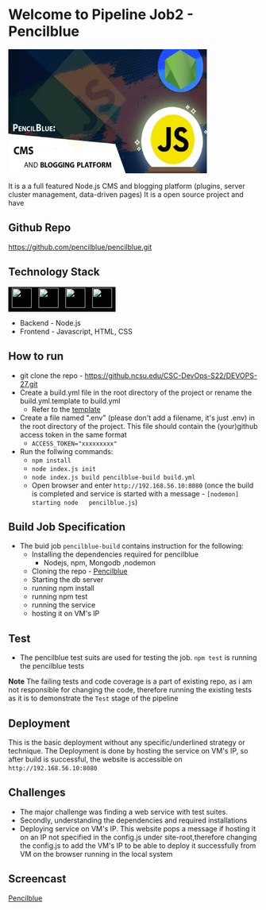 # Welcome to Pipeline Job2 - Pencilblue

<img src = Screenshots/pencilblue.png width = 400 height = 250>

It is a a full featured Node.js CMS and blogging platform (plugins, server cluster management, data-driven pages)
It is a open source project and have 

## Github Repo

https://github.com/pencilblue/pencilblue.git


## Technology Stack
<table bordercolorlight="#b9dcff" bordercolordark="#006fdd">

  <tr style="background: #010203 ">
    <td valign="left"> 
    <img src="https://cdn.jsdelivr.net/gh/devicons/devicon/icons/nodejs/nodejs-original.svg" width = "40" height = "40" />

  </td>
    <td><img src="https://cdn.jsdelivr.net/gh/devicons/devicon/icons/html5/html5-original.svg" width = "40"height = "40" />
  </td>
  <td><img src="https://cdn.jsdelivr.net/gh/devicons/devicon/icons/javascript/javascript-original.svg" width = "40" height = "40" />
  </td>

<td><img src="https://cdn.jsdelivr.net/gh/devicons/devicon/icons/css3/css3-original.svg" width = "40" height = "40" />

    
  </td>
    </tr>
    </table>


- Backend - Node.js
- Frontend - Javascript, HTML, CSS

## How to run

- git clone the repo - https://github.ncsu.edu/CSC-DevOps-S22/DEVOPS-27.git
- Create a build.yml file in the root directory of the project or rename the build.yml.template to build.yml
    - Refer to the [template](https://github.ncsu.edu/CSC-DevOps-S22/DEVOPS-27/blob/F0-aaakrit/build.yml.template)
- Create a file named ".env" (please don't add a filename, it's just .env) in the root directory of the project.
This file should contain the (your)github access token in the same format 
  - `ACCESS_TOKEN="xxxxxxxxx"`
- Run the follwing commands:
    - `npm install`
    - `node index.js init`
    - `node index.js build pencilblue-build build.yml`
    - Open browser and enter `http://192.168.56.10:8080` (once the build is completed and service is started with a message - `[nodemon] starting node   pencilblue.js`)

## Build Job Specification

- The buid job `pencilblue-build` contains instruction for the following:
   - Installing the dependencies required for pencilblue
      - Nodejs, npm, Mongodb ,nodemon
   - Cloning the repo - [Pencilblue](https://github.com/pencilblue/pencilblue.git)
   - Starting the db server
   - running npm install 
   - running npm test
   - running the service
   - hosting it on VM's IP

## Test

- The pencilblue test suits are used for testing the job.
  `npm test` is running the pencilblue tests

**Note** The failing tests and code coverage is a part of existing repo, as i am not responsible for changing the code, therefore running the existing tests as it is to demonstrate the `Test` stage of the pipeline

## Deployment

This is the basic deployment without any specific/underlined strategy or technique.
The Deployment is done by hosting the service on VM's IP, so after build is successful, the website is accessible on `http://192.168.56.10:8080`

## Challenges

- The major challenge was finding a web service with test suites.
- Secondly, understanding the dependencies and required installations
- Deploying service on VM's IP. This website pops a message if hosting it on an IP not specified in the config.js under site-root,therefore changing the config.js to add the VM's IP to be able to deploy it successfully from VM on the browser running in the local system

## Screencast

[Pencilblue](https://youtu.be/ZH00c734xcQ)





